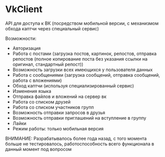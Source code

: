 # VkClient
API для доступа к ВК (посредством мобильной версии, с механизмом обхода каптчи через специальный сервис)

Возможности:
- Авторизация
- Работа с постами (загрузка постов, картинок, репостов, отправка репостов (полное копирование поста без указания ссылки на оригинал, стандартный репост))
- Возможность загрузки всех имеющихся у пользователя данных
- Работа с сообщениями (загрузка сообщений, отправка сообщений, работа с вложениями)
- Обход каптчи (используя специализированный сервис)
- Изменения языка
- Отправка файлов и вложений на сервер вк
- Работа со списком друзей
- Работа со списком участников групп
- Возможность отправки запросов в друзья
- Возможность отправки приглашений на вступление в группу
- Лайки
- Режим работы: только мобильная версия


ВНИМАНИЕ: Разрабатывалось более года назад, с того момента больше не тестировалось, работоспособность всего функционала в данный момент под вопросом
